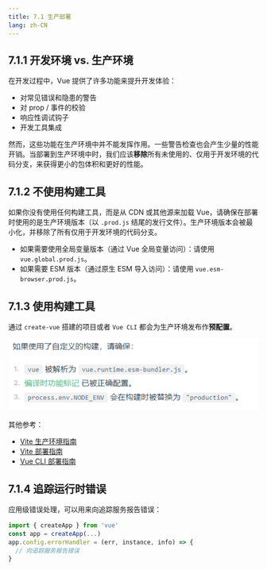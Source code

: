 ```yaml
---
title: 7.1 生产部署
lang: zh-CN
---
```


## 7.1.1 开发环境 vs. 生产环境

在开发过程中，Vue 提供了许多功能来提升开发体验：

- 对常见错误和隐患的警告
- 对 prop / 事件的校验
- 响应性调试钩子
- 开发工具集成

然而，这些功能在生产环境中并不能发挥作用。一些警告检查也会产生少量的性能开销。当部署到生产环境中时，我们应该**移除**所有未使用的、仅用于开发环境的代码分支，来获得更小的包体积和更好的性能。

## 7.1.2 不使用构建工具

如果你没有使用任何构建工具，而是从 CDN 或其他源来加载 Vue，请确保在部署时使用的是生产环境版本（以 `.prod.js` 结尾的发行文件）。生产环境版本会被最小化，并移除了所有仅用于开发环境的代码分支。

- 如果需要使用全局变量版本（通过 Vue 全局变量访问）：请使用 `vue.global.prod.js`。
- 如果需要 ESM 版本（通过原生 ESM 导入访问）：请使用 `vue.esm-browser.prod.js`。

## 7.1.3 使用构建工具

通过 `create-vue` 搭建的项目或者 `Vue CLI` 都会为生产环境发布作**预配置**。

![best env](../../images/best1.png)

其他参考：

- [Vite 生产环境指南](https://vitejs.dev/guide/build.html)
- [Vite 部署指南](https://vitejs.dev/guide/static-deploy.html)
- [Vue CLI 部署指南](https://cli.vuejs.org/guide/deployment.html)

## 7.1.4 追踪运行时错误

应用级错误处理，可以用来向追踪服务报告错误：

```js
import { createApp } from 'vue'
const app = createApp(...)
app.config.errorHandler = (err, instance, info) => {
  // 向追踪服务报告错误
}
```
